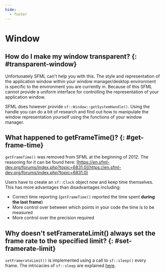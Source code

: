 ```yaml
---
hide:
  - footer
---
```


# Window

## How do I make my window transparent? {: #transparent-window}

Unfortunately SFML can't help you with this.
The style and representation of the application window within your window manager/desktop environment is specific to the environment you are currently in.
Because of this SFML cannot provide a uniform interface for controlling the representation of your application window.

SFML does however provide `sf::Window::getSystemHandle()`.
Using the handle you can do a bit of research and find out how to manipulate the window representation yourself using the functions of your window manager.

## What happened to getFrameTime()? {: #get-frame-time}

`getFrameTime()` was removed from SFML at the beginning of 2012.
The reasoning for it can be found here: [https://en.sfml-dev.org/forums/index.php?topic=6831.0](https://en.sfml-dev.org/forums/index.php?topic=6831.0)

Users have to create an `sf::Clock` object now and keep time themselves.
This has more advantages than disadvantages including:

- Correct time reporting (`getFrameTime()` reported the time spent **during the last frame**)
- More control over between which points in your code the time is to be measured
- More control over the precision required

## Why doesn't setFramerateLimit() always set the frame rate to the specified limit? {: #set-framerate-limit}

`setFramerateLimit()` is implemented using a call to `sf::sleep()` every frame.
The intricacies of `sf::sleep` are explained [here](system.md#sleep).
